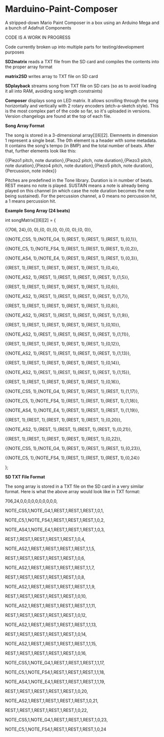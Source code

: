 # Marduino-Paint-Composer
A stripped-down Mario Paint Composer in a box using an Arduino Mega and a bunch of Adafruit Components

CODE IS A WORK IN PROGRESS

Code currently broken up into multiple parts for testing/development purposes


**SD2matrix** reads a TXT file from the SD card and compiles the contents into the proper array format

**matrix2SD** writes array to TXT file on SD card

**SDplayback** streams song from TXT file on SD cars (so as to avoid loading it all into RAM, avoiding song length constraints)

**Composer** displays song on LED matrix.  It allows scrolling through the song horizontally and vertically with 2 rotary encoders (etch-a-sketch style).  This is the most complex part of the code so far, so it's uploaded in versions.  Version changelogs are found at the top of each file.



**Song Array Format**

The song is stored in a 3-dimensional array[][6][2].  Elemnents in dimension 1 represent a single beat.  The 0th element is a header with some metadata.  It contains the song's tempo (in BMP) and the total number of beats.  After that, further elements look like this:

{{Piezo1 pitch, note duration},{Piezo2 pitch, note duration},{Piezo3  pitch, note duration},{Piezo4 pitch, note duration},{Piezo5 pitch, note duration},{Percussion, note index}}

Pitches are predefined in the Tone library.  Duration is in number of beats. REST means no note is played.  SUSTAIN means a note is already being played on this channel (in which case the note duration becomes the note being sustained). For the percussion channel, a 0 means no percussion hit, a 1 means percussion hit.



**Example Song Array (24 beats)**


int songMatrix[][6][2] = {

  {{706, 24},{0, 0},{0, 0},{0, 0},{0, 0},{0, 0}},
  
  {{NOTE_CS5, 1},{NOTE_G4, 1},{REST, 1},{REST, 1},{REST, 1},{0,1}},
  
  {{NOTE_C5, 1},{NOTE_FS4, 1},{REST, 1},{REST, 1},{REST, 1},{0,2}},
  
  {{NOTE_AS4, 1},{NOTE_E4, 1},{REST, 1},{REST, 1},{REST, 1},{0,3}},
  
  {{REST, 1},{REST, 1},{REST, 1},{REST, 1},{REST, 1},{0,4}},
  
  {{NOTE_AS2, 1},{REST, 1},{REST, 1},{REST, 1},{REST, 1},{1,5}},
  
  {{REST, 1},{REST, 1},{REST, 1},{REST, 1},{REST, 1},{0,6}},
  
  {{NOTE_AS2, 1},{REST, 1},{REST, 1},{REST, 1},{REST, 1},{1,7}},
  
  {{REST, 1},{REST, 1},{REST, 1},{REST, 1},{REST, 1},{0,8}},
  
  {{NOTE_AS2, 1},{REST, 1},{REST, 1},{REST, 1},{REST, 1},{1,9}},
  
  {{REST, 1},{REST, 1},{REST, 1},{REST, 1},{REST, 1},{0,10}},
  
  {{NOTE_AS2, 1},{REST, 1},{REST, 1},{REST, 1},{REST, 1},{1,11}},
  
  {{REST, 1},{REST, 1},{REST, 1},{REST, 1},{REST, 1},{0,12}},
  
  {{NOTE_AS2, 1},{REST, 1},{REST, 1},{REST, 1},{REST, 1},{1,13}},
  
  {{REST, 1},{REST, 1},{REST, 1},{REST, 1},{REST, 1},{0,14}},
  
  {{NOTE_AS2, 1},{REST, 1},{REST, 1},{REST, 1},{REST, 1},{1,15}},
 
  {{REST, 1},{REST, 1},{REST, 1},{REST, 1},{REST, 1},{0,16}},
  
  {{NOTE_CS5, 1},{NOTE_G4, 1},{REST, 1},{REST, 1},{REST, 1},{1,17}},
  
  {{NOTE_C5, 1},{NOTE_FS4, 1},{REST, 1},{REST, 1},{REST, 1},{1,18}},
  
  {{NOTE_AS4, 1},{NOTE_E4, 1},{REST, 1},{REST, 1},{REST, 1},{1,19}},
  
  {{REST, 1},{REST, 1},{REST, 1},{REST, 1},{REST, 1},{0,20}},
  
  {{NOTE_AS2, 1},{REST, 1},{REST, 1},{REST, 1},{REST, 1},{0,21}},
  
  {{REST, 1},{REST, 1},{REST, 1},{REST, 1},{REST, 1},{0,22}},
  
  {{NOTE_CS5, 1},{NOTE_G4, 1},{REST, 1},{REST, 1},{REST, 1},{0,23}},
  
  {{NOTE_C5, 1},{NOTE_FS4, 1},{REST, 1},{REST, 1},{REST, 1},{0,24}}
  
  };
  
  
  
**SD TXT File Format**

The song array is stored in a TXT file on the SD card in a very similar format.  Here is what the above array would look like in TXT format:


706,24,0,0,0,0,0,0,0,0,0,0,

NOTE_CS5,1,NOTE_G4,1,REST,1,REST,1,REST,1,0,1,

NOTE_C5,1,NOTE_FS4,1,REST,1,REST,1,REST,1,0,2,

NOTE_AS4,1,NOTE_E4,1,REST,1,REST,1,REST,1,0,3,

REST,1,REST,1,REST,1,REST,1,REST,1,0,4,

NOTE_AS2,1,REST,1,REST,1,REST,1,REST,1,1,5,

REST,1,REST,1,REST,1,REST,1,REST,1,0,6,

NOTE_AS2,1,REST,1,REST,1,REST,1,REST,1,1,7,

REST,1,REST,1,REST,1,REST,1,REST,1,0,8,

NOTE_AS2,1,REST,1,REST,1,REST,1,REST,1,1,9,

REST,1,REST,1,REST,1,REST,1,REST,1,0,10,

NOTE_AS2,1,REST,1,REST,1,REST,1,REST,1,1,11,

REST,1,REST,1,REST,1,REST,1,REST,1,0,12,

NOTE_AS2,1,REST,1,REST,1,REST,1,REST,1,1,13,

REST,1,REST,1,REST,1,REST,1,REST,1,0,14,

NOTE_AS2,1,REST,1,REST,1,REST,1,REST,1,1,15,

REST,1,REST,1,REST,1,REST,1,REST,1,0,16,

NOTE_CS5,1,NOTE_G4,1,REST,1,REST,1,REST,1,1,17,

NOTE_C5,1,NOTE_FS4,1,REST,1,REST,1,REST,1,1,18,

NOTE_AS4,1,NOTE_E4,1,REST,1,REST,1,REST,1,1,19,

REST,1,REST,1,REST,1,REST,1,REST,1,0,20,

NOTE_AS2,1,REST,1,REST,1,REST,1,REST,1,0,21,

REST,1,REST,1,REST,1,REST,1,REST,1,0,22,

NOTE_CS5,1,NOTE_G4,1,REST,1,REST,1,REST,1,0,23,

NOTE_C5,1,NOTE_FS4,1,REST,1,REST,1,REST,1,0,24
